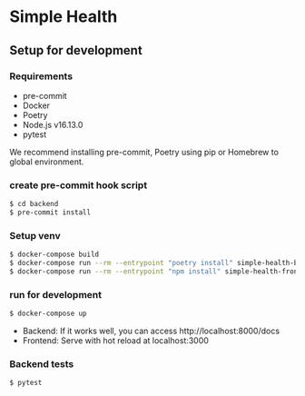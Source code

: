 # Simple Health

## Setup for development

### Requirements

- pre-commit
- Docker
- Poetry
- Node.js v16.13.0
- pytest

We recommend installing pre-commit, Poetry using pip or Homebrew to global environment.

### create pre-commit hook script
```bash
$ cd backend
$ pre-commit install
```

### Setup venv
```bash
$ docker-compose build
$ docker-compose run --rm --entrypoint "poetry install" simple-health-back
$ docker-compose run --rm --entrypoint "npm install" simple-health-front
```

### run for development
```bash
$ docker-compose up
```

- Backend: If it works well, you can access http://localhost:8000/docs
- Frontend: Serve with hot reload at localhost:3000

### Backend tests
```bash
$ pytest
```
